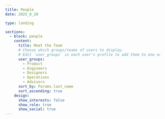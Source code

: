 ```yaml
---
title: People
date: 2025_8_20

type: landing

sections:
  - block: people
    content:
      title: Meet the Team
      # Choose which groups/teams of users to display.
      # Edit `user_groups` in each user's profile to add them to one or more of these groups.
      user_groups:
        - Product
        - Engineers
        - Designers
        - Operations
        - Advisors
      sort_by: Params.last_name
      sort_ascending: true
    design:
      show_interests: false
      show_role: true
      show_social: true
---
```


